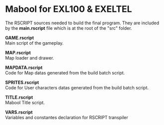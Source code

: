 # Mabool for EXL100 & EXELTEL

The RSCRIPT sources needed to build the final program. They are included by the <b>main.rscript</b> file which is at the root of the "src" folder.

<b>GAME.rscript</b><br>
Main script of the gameplay.

<b>MAP.rscript</b><br>
Map loader and drawer.

<b>MAPDATA.rscript</b><br>
Code for Map datas generated from the build batch script.

<b>SPRITES.rscript</b><br>
Code for User characters datas generated from the build batch script.

<b>TITLE.rscript</b><br>
Mabool Title script. 

<b>VARS.rscript</b><br>
Variables and constantes declaration for RSCRIPT transpiler
